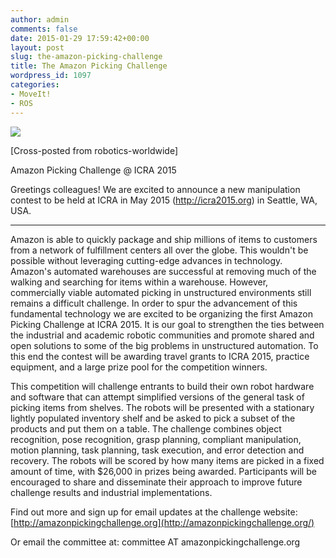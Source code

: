 ```yaml
---
author: admin
comments: false
date: 2015-01-29 17:59:42+00:00
layout: post
slug: the-amazon-picking-challenge
title: The Amazon Picking Challenge
wordpress_id: 1097
categories:
- MoveIt!
- ROS
---
```


[![](http://moveit.ros.org/wordpress/wp-content/uploads/2015/01/amazon_pick_banner_robot.png)](http://moveit.ros.org/wordpress/wp-content/uploads/2015/01/amazon_pick_banner_robot.png)

[Cross-posted from robotics-worldwide]

Amazon Picking Challenge @ ICRA 2015

Greetings colleagues! We are excited to announce a new manipulation contest
to be held at ICRA in May 2015 (http://icra2015.org) in Seattle, WA, USA.

------------------

Amazon is able to quickly package and ship millions of items to customers
from a network of fulfillment centers all over the globe. This wouldn't be
possible without leveraging cutting-edge advances in technology. Amazon's
automated warehouses are successful at removing much of the walking and
searching for items within a warehouse. However, commercially viable
automated picking in unstructured environments still remains a difficult
challenge. In order to spur the advancement of this fundamental technology
we are excited to be organizing the first Amazon Picking Challenge at ICRA
2015. It is our goal to strengthen the ties between the industrial and
academic robotic communities and promote shared and open solutions to some
of the big problems in unstructured automation. To this end the contest
will be awarding travel grants to ICRA 2015, practice equipment, and a
large prize pool for the competition winners.

This competition will challenge entrants to build their own robot hardware
and software that can attempt simplified versions of the general task of
picking items from shelves. The robots will be presented with a stationary
lightly populated inventory shelf and be asked to pick a subset of the
products and put them on a table. The challenge combines object
recognition, pose recognition, grasp planning, compliant manipulation,
motion planning, task planning, task execution, and error detection and
recovery. The robots will be scored by how many items are picked in a fixed
amount of time, with $26,000 in prizes being awarded. Participants will be
encouraged to share and disseminate their approach to improve future
challenge results and industrial implementations.

Find out more and sign up for email updates at the challenge website: [http://amazonpickingchallenge.org](http://amazonpickingchallenge.org/)

Or email the committee at: committee AT amazonpickingchallenge.org
